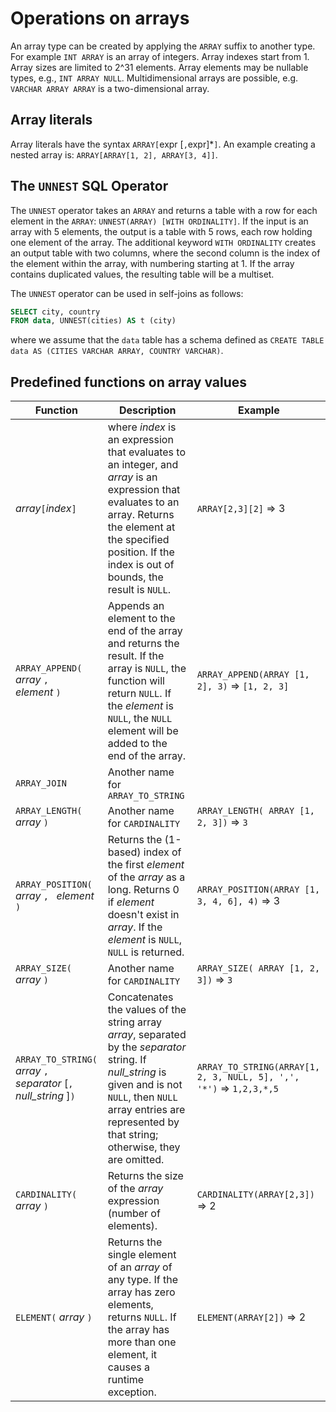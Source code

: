 # Operations on arrays

An array type can be created by applying the `ARRAY` suffix to
another type.  For example `INT ARRAY` is an array of integers.
Array indexes start from 1.  Array sizes are limited to 2^31 elements.
Array elements may be nullable types, e.g., `INT ARRAY NULL`.
Multidimensional arrays are possible, e.g. `VARCHAR ARRAY ARRAY`
is a two-dimensional array.

## Array literals

Array literals have the syntax `ARRAY[`expr [`,`expr]*`]`.  An example
creating a nested array is: `ARRAY[ARRAY[1, 2], ARRAY[3, 4]]`.

## The `UNNEST` SQL Operator

The `UNNEST` operator takes an `ARRAY` and returns a table with a
row for each element in the `ARRAY`: `UNNEST(ARRAY) [WITH
ORDINALITY]`.  If the input is an array with 5 elements, the output
is a table with 5 rows, each row holding one element of the array.
The additional keyword `WITH ORDINALITY` creates an output table
with two columns, where the second column is the index of the element
within the array, with numbering starting at 1.  If the array contains
duplicated values, the resulting table will be a multiset.

The `UNNEST` operator can be used in self-joins as follows:

```sql
SELECT city, country
FROM data, UNNEST(cities) AS t (city)
```

where we assume that the `data` table has a schema defined
as `CREATE TABLE data AS (CITIES VARCHAR ARRAY, COUNTRY VARCHAR)`.

## Predefined functions on array values


| Function                                                             | Description                                                                                                                                                                                                                   | Example                                                             |
|----------------------------------------------------------------------|-------------------------------------------------------------------------------------------------------------------------------------------------------------------------------------------------------------------------------|---------------------------------------------------------------------|
| _array_`[`_index_`]`                                                 | where _index_ is an expression that evaluates to an integer, and _array_ is an expression that evaluates to an array. Returns the element at the specified position. If the index is out of bounds, the result is `NULL`.     | `ARRAY[2,3][2]` => 3                                                |
| `ARRAY_APPEND(` _array_ `,  ` _element_ `)`                          | Appends an element to the end of the array and returns the result. If the array is `NULL`, the function will return `NULL`. If the _element_ is `NULL`, the `NULL` element will be added to the end of the array.             | `ARRAY_APPEND(ARRAY [1, 2], 3)` => `[1, 2, 3]`                      |
| `ARRAY_JOIN`                                                         | Another name for `ARRAY_TO_STRING`                                                                                                                                                                                            |                                                                     |
| `ARRAY_LENGTH(` _array_ `)`                                          | Another name for `CARDINALITY`                                                                                                                                                                                                | `ARRAY_LENGTH( ARRAY [1, 2, 3])` => `3`                             |
| `ARRAY_POSITION(` _array_ `, ` _element_ `)`                         | Returns the (1-based) index of the first _element_ of the _array_ as a long. Returns 0 if _element_ doesn't exist in _array_. If the _element_ is `NULL`, `NULL` is returned.                                                 | `ARRAY_POSITION(ARRAY [1, 3, 4, 6], 4)` => 3                        |
| `ARRAY_SIZE(` _array_ `)`                                            | Another name for `CARDINALITY`                                                                                                                                                                                                | `ARRAY_SIZE( ARRAY [1, 2, 3])` => `3`                               |
| `ARRAY_TO_STRING(` _array_ `, ` _separator_ [`, ` _null_string_ ]`)` | Concatenates the values of the string array _array_, separated by the _separator_ string. If _null_string_ is given and is not `NULL`, then `NULL` array entries are represented by that string; otherwise, they are omitted. | `ARRAY_TO_STRING(ARRAY[1, 2, 3, NULL, 5], ',', '*')` => `1,2,3,*,5` |
| `CARDINALITY(` _array_ `)`                                           | Returns the size of the _array_ expression (number of elements).                                                                                                                                                              | `CARDINALITY(ARRAY[2,3])` => 2                                      |
| `ELEMENT(` _array_ `)`                                               | Returns the single element of an _array_ of any type. If the array has zero elements, returns `NULL`. If the array has more than one element, it causes a runtime exception.                                                  | `ELEMENT(ARRAY[2])` => 2                                            |